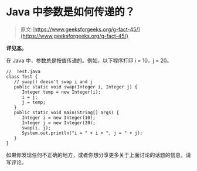 # Java 中参数是如何传递的？

> 原文:[https://www.geeksforgeeks.org/g-fact-45/](https://www.geeksforgeeks.org/g-fact-45/)

**详见[本](https://www.geeksforgeeks.org/g-fact-31-java-is-strictly-pass-by-value/)。**

在 Java 中，参数总是按值传递的。例如，以下程序打印 i = 10，j = 20。

```
//  Test.java
class Test {
   // swap() doesn't swap i and j
   public static void swap(Integer i, Integer j) {
      Integer temp = new Integer(i);
      i = j;
      j = temp;
   }
   public static void main(String[] args) {
      Integer i = new Integer(10);
      Integer j = new Integer(20);
      swap(i, j);
      System.out.println("i = " + i + ", j = " + j);
   }
}
```

如果你发现任何不正确的地方，或者你想分享更多关于上面讨论的话题的信息，请写评论。